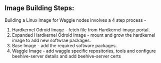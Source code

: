 ## Image Building Steps:
Building a Linux Image for Waggle nodes involves a 4 step process - 
  1. Hardkernel Odroid Image - fetch file from Hardkernel image portal.  
  2. Expanded Hardkernel Odroid Image  - mount and grow the hardkernel image to add new softwrae packages. 
  3. Base Image - add the required software packages. 
  4. Waggle Image - add waggle specific repositories, tools and configure beehive-server details and add beehive-server certs 



